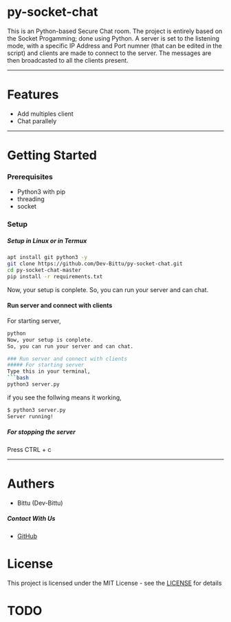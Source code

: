 # py-socket-chat
This is an Python-based Secure Chat room. The project is entirely based on the Socket Progamming; done using Python. A server is set to the listening mode, with a specific IP Address and Port numner (that can be edited in the script) and clients are made to connect to the server. The messages are then broadcasted to all the clients present.

---

# Features
  - Add multiples client
  - Chat parallely

---

# Getting Started
### Prerequisites
  - Python3 with pip
  - threading
  - socket

### Setup
##### Setup in Linux or in Termux
```bash
apt install git python3 -y
git clone https://github.com/Dev-Bittu/py-socket-chat.git
cd py-socket-chat-master
pip install -r requirements.txt

```
Now, your setup is conplete.
So, you can run your server and can chat.

#### Run server and connect with clients
For starting server,
```bash
python
Now, your setup is conplete.
So, you can run your server and can chat.

### Run server and connect with clients
##### For starting server
Type this in your terminal,
```bash
python3 server.py
```
if you see the follwing means it working,
```bash
$ python3 server.py
Server running!
```

##### For stopping the server
Press CTRL + c

---

# Authers
  - Bittu (Dev-Bittu)

##### Contact With Us
  - [GitHub](https://github.com/Dev-Bittu "Dev-Bittu")

# License
This project is licensed under the MIT License - see the [LICENSE](LICENSE "Lincense file") for details

# TODO
